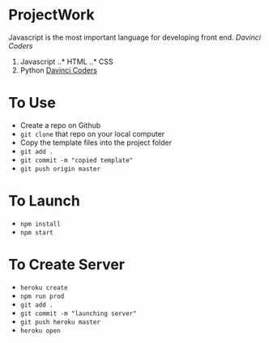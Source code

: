 

# ProjectWork

Javascript is the most important language for developing front end.
*Davinci Coders*
1. Javascript
..* HTML
..* CSS
2. Python
[Davinci Coders](https://www.DavinciCoders.com)






# To Use

- Create a repo on Github
- `git clone` that repo on your local computer
- Copy the template files into the project folder
- `git add .`
- `git commit -m "copied template"`
- `git push origin master`

# To Launch

- `npm install`
- `npm start`

# To Create Server

- `heroku create`
- `npm run prod`
- `git add .`
- `git commit -m "launching server"`
- `git push heroku master`
- `heroku open`

